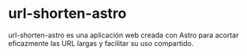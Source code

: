 # url-shorten-astro
 url-shorten-astro es una aplicación web creada con Astro para acortar eficazmente las URL largas y facilitar su uso compartido.
